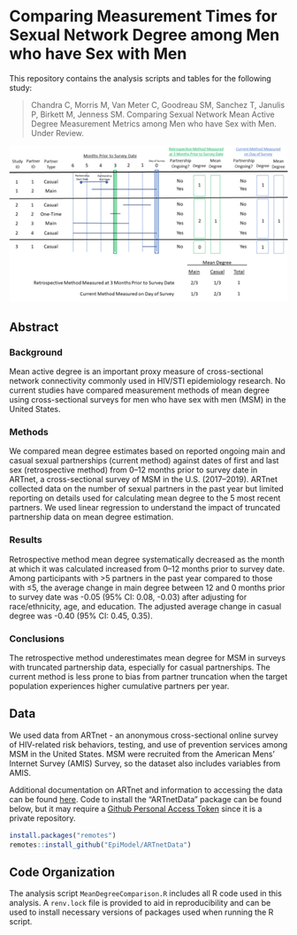 # Comparing Measurement Times for Sexual Network Degree among Men who have Sex with Men


This repository contains the analysis scripts and tables for the following study:

> Chandra C, Morris M, Van Meter C, Goodreau SM, Sanchez T, Janulis P, Birkett M, Jenness SM. Comparing Sexual Network Mean Active Degree Measurement Metrics among Men who have Sex with Men. Under Review. 

<img src="https://github.com/EpiModel/Mean-Degree-Analysis/blob/master/Figures/Figure1.png">

## Abstract

### Background

Mean active degree is an important proxy measure of cross-sectional network connectivity commonly used in HIV/STI epidemiology research. No current studies have compared measurement methods of mean degree using cross-sectional surveys for men who have sex with men (MSM) in the United States.

### Methods

We compared mean degree estimates based on reported ongoing main and casual sexual partnerships (current method) against dates of first and last sex (retrospective method) from 0–12 months prior to survey date in ARTnet, a cross-sectional survey of MSM in the U.S. (2017–2019). ARTnet collected data on the number of sexual partners in the past year but limited reporting on details used for calculating mean degree to the 5 most recent partners. We used linear regression to understand the impact of truncated partnership data on mean degree estimation.

### Results

Retrospective method mean degree systematically decreased as the month at which it was calculated increased from 0–12 months prior to survey date. Among participants with >5 partners in the past year compared to those with ≤5, the average change in main degree between 12 and 0 months prior to survey date was -0.05 (95% CI:  0.08, -0.03) after adjusting for race/ethnicity, age, and education. The adjusted average change in casual degree was -0.40 (95% CI:  0.45,  0.35).

### Conclusions

The retrospective method underestimates mean degree for MSM in surveys with truncated partnership data, especially for casual partnerships. The current method is less prone to bias from partner truncation when the target population experiences higher cumulative partners per year.

## Data

We used data from ARTnet - an anonymous cross-sectional online survey of HIV-related risk behaviors, testing, and use of prevention services among MSM in the United States. MSM were recruited from the American Mens’ Internet Survey (AMIS) Survey, so the dataset also includes variables from AMIS.

Additional documentation on ARTnet and information to accessing the data can be found [here](https://github.com/EpiModel/ARTnetData). Code to install the “ARTnetData” package can be found below, but it may require a [Github Personal Access Token](https://help.github.com/en/articles/creating-a-personal-access-token-for-the-command-line) since it is a private repository.

```r
install.packages("remotes")
remotes::install_github("EpiModel/ARTnetData")
```

## Code Organization

The analysis script `MeanDegreeComparison.R` includes all R code used in this analysis. A `renv.lock` file is provided to aid in reproducibility and can be used to install necessary versions of packages used when running the R script. 
